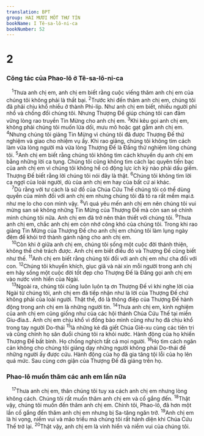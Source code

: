 ```yaml
---
translation: BPT
group: HAI MƯƠI MỐT THƯ TÍN
bookName: I Tê-sa-lô-ni-ca 
bookNumber: 52
---
```


<div class="title"><h1>2</h1><h3>Công tác của Phao-lô ở Tê-sa-lô-ni-ca</h3></div>
<span class="verse 1te_2_1"> <sup>1</sup>Thưa anh chị em, anh chị em biết rằng cuộc viếng thăm anh chị em của chúng tôi không phải là thất bại.</span>
<span class="verse 1te_2_2"><sup>2</sup>Trước khi đến thăm anh chị em, chúng tôi đã phải chịu khổ nhiều ở thành Phi-líp. Như anh chị em biết, nhiều người phỉ nhổ và chống đối chúng tôi. Nhưng Thượng Đế giúp chúng tôi can đảm vững lòng rao truyền Tin Mừng cho anh chị em.</span>
<span class="verse 1te_2_3"><sup>3</sup>Khi kêu gọi anh chị em, không phải chúng tôi muốn lừa dối, mưu mô hoặc gạt gẫm anh chị em.</span>
<span class="verse 1te_2_4"><sup>4</sup>Nhưng chúng tôi giảng Tin Mừng vì chúng tôi đã được Thượng Đế thử nghiệm và giao cho nhiệm vụ ấy. Khi rao giảng, chúng tôi không tìm cách làm vừa lòng người mà vừa lòng Thượng Đế là Đấng thử nghiệm lòng chúng tôi.</span>
<span class="verse 1te_2_5"><sup>5</sup>Anh chị em biết rằng chúng tôi không tìm cách khuyến dụ anh chị em bằng những lời ca tụng. Chúng tôi cũng không tìm cách lạc quyên tiền bạc của anh chị em vì chúng tôi không hề có động lực ích kỷ nào phải dấu giếm. Thượng Đế biết rằng lời chúng tôi nói đây là thật.</span>
<span class="verse 1te_2_6"><sup>6</sup>Chúng tôi không tìm lời ca ngợi của loài người, dù của anh chị em hay của bất cứ ai khác.<br/></span>
<span class="verse 1te_2_7"> <sup>7</sup>Dù rằng với tư cách là sứ đồ của Chúa Cứu Thế chúng tôi có thể dùng quyền của mình đối với anh chị em nhưng chúng tôi đã tỏ ra rất mềm mại<a data-toggle="tooltip" data-placement="bottom" title="Nhiều bản Hi-lạp ghi “Nhưng chúng tôi trở nên như trẻ thơ.”">⚓</a> như mẹ lo cho con mình vậy.</span>
<span class="verse 1te_2_8"><sup>8</sup>Vì quá yêu mến anh chị em nên chúng tôi vui mừng san sẻ không những Tin Mừng của Thượng Đế mà còn san sẻ chính mình chúng tôi nữa. Anh chị em đã trở nên thân thiết với chúng tôi.</span>
<span class="verse 1te_2_9"><sup>9</sup>Thưa anh chị em, chắc anh chị em còn nhớ công khó của chúng tôi. Trong khi rao giảng Tin Mừng của Thượng Đế cho anh chị em chúng tôi làm lụng ngày đêm để khỏi trở thành gánh nặng cho anh chị em.<br/></span>
<span class="verse 1te_2_10"> <sup>10</sup>Còn khi ở giữa anh chị em, chúng tôi sống một cuộc đời thánh thiện, không thể chê trách được. Anh chị em biết điều đó và Thượng Đế cũng biết như thế.</span>
<span class="verse 1te_2_11"><sup>11</sup>Anh chị em biết rằng chúng tôi đối với anh chị em như cha đối với con.</span>
<span class="verse 1te_2_12"><sup>12</sup>Chúng tôi khuyến khích, giục giã và nài xin mỗi người trong anh chị em hãy sống một cuộc đời tốt đẹp cho Thượng Đế là Đấng gọi anh chị em vào nước vinh hiển của Ngài.<br/></span>
<span class="verse 1te_2_13"> <sup>13</sup>Ngoài ra, chúng tôi cũng luôn luôn tạ ơn Thượng Đế vì khi nghe lời của Ngài từ chúng tôi, anh chị em đã tiếp nhận như là lời của Thượng Đế chứ không phải của loài người. Thật thế, đó là thông điệp của Thượng Đế hành động trong anh chị em là những người tin.</span>
<span class="verse 1te_2_14"><sup>14</sup>Thưa anh chị em, kinh nghiệm của anh chị em cũng giống như của các hội thánh Chúa Cứu Thế tại miền Giu-đia<a data-toggle="tooltip" data-placement="bottom" title="Miền đất Do-thái nơi Chúa Giê-xu ở, dạy dỗ và cũng là nơi hội thánh đầu tiên được thành lập.">⚓</a>. Anh chị em chịu khổ vì đồng bào mình cũng như họ đã chịu khổ trong tay người Do-thái</span>
<span class="verse 1te_2_15"><sup>15</sup>là những kẻ đã giết Chúa Giê-xu cùng các tiên tri và cũng chính họ săn đuổi chúng tôi ra khỏi nước. Hành động của họ khiến Thượng Đế bất bình. Họ chống nghịch tất cả mọi người.</span>
<span class="verse 1te_2_16"><sup>16</sup>Họ tìm cách ngăn cản không cho chúng tôi giảng dạy những người không phải Do-thái để những người ấy được cứu. Hành động của họ đã gia tăng tội lỗi của họ lên quá mức. Sau cùng cơn giận của Thượng Đế đã giáng trên họ.<br/></span>
<div class="title"><h3>Phao-lô muốn thăm các anh em lần nữa</h3></div>
<span class="verse 1te_2_17"> <sup>17</sup>Thưa anh chị em, thân chúng tôi tuy xa cách anh chị em nhưng lòng không cách. Chúng tôi rất muốn thăm anh chị em và cố gắng đến.</span>
<span class="verse 1te_2_18"><sup>18</sup>Thật vậy, chúng tôi muốn đến thăm anh chị em. Chính tôi, Phao-lô, đã hơn một lần cố gắng đến thăm anh chị em nhưng bị Sa-tăng ngăn trở.</span>
<span class="verse 1te_2_19"><sup>19</sup>Anh chị em là hi vọng, niềm vui và mão triều mà chúng tôi rất hãnh diện khi Chúa Cứu Thế trở lại.</span>
<span class="verse 1te_2_20"><sup>20</sup>Thật vậy, anh chị em là vinh hiển và niềm vui của chúng tôi.<br/></span>
